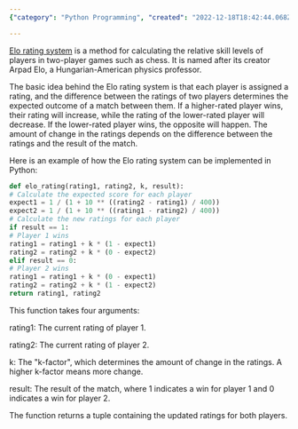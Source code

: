 ```yaml
---
{"category": "Python Programming", "created": "2022-12-18T18:42:44.068Z", "date": "2022-12-18 18:42:44", "description": "The Elo rating system is a widely-used method for evaluating the relative skills of players in two-player games such as chess. It assigns ratings to players and updates them based on the results of their matches. The Python code provided here demonstrates how to implement the Elo rating system, taking into account a k-factor that determines the magnitude of the change in player ratings.", "modified": "2022-12-18T20:10:04.932Z", "tags": ["Elo rating system", "Player skills evaluation", "Two-player games", "Chess", "Python code", "Rating updates", "k-factor"], "title": "elo rating system"}

---
```


[Elo rating system](https://github.com/theubermanishere/elo-rating-system) is a method for calculating the relative skill levels of players in two-player games such as chess. It is named after its creator Arpad Elo, a Hungarian-American physics professor.

The basic idea behind the Elo rating system is that each player is assigned a rating, and the difference between the ratings of two players determines the expected outcome of a match between them. If a higher-rated player wins, their rating will increase, while the rating of the lower-rated player will decrease. If the lower-rated player wins, the opposite will happen. The amount of change in the ratings depends on the difference between the ratings and the result of the match.

Here is an example of how the Elo rating system can be implemented in Python:

```python
def elo_rating(rating1, rating2, k, result):
# Calculate the expected score for each player
expect1 = 1 / (1 + 10 ** ((rating2 - rating1) / 400))
expect2 = 1 / (1 + 10 ** ((rating1 - rating2) / 400))
# Calculate the new ratings for each player
if result == 1:
# Player 1 wins
rating1 = rating1 + k * (1 - expect1)
rating2 = rating2 + k * (0 - expect2)
elif result == 0:
# Player 2 wins
rating1 = rating1 + k * (0 - expect1)
rating2 = rating2 + k * (1 - expect2)
return rating1, rating2

```

This function takes four arguments:

rating1: The current rating of player 1.

rating2: The current rating of player 2.

k: The "k-factor", which determines the amount of change in the ratings. A higher k-factor means more change.

result: The result of the match, where 1 indicates a win for player 1 and 0 indicates a win for player 2.

The function returns a tuple containing the updated ratings for both players.
